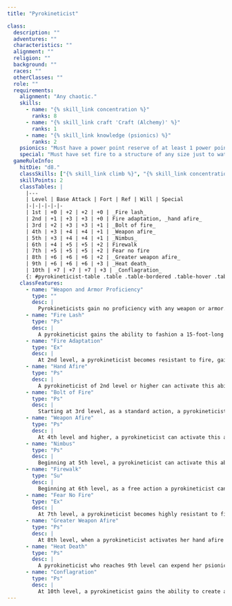 ```yaml
---
title: "Pyrokineticist"

class:
  description: ""
  adventures: ""
  characteristics: ""
  alignment: ""
  religion: ""
  background: ""
  races: ""
  otherClasses: ""
  role: ""
  requirements:
    alignment: "Any chaotic."
    skills:
      - name: "{% skill_link concentration %}"
        ranks: 8
      - name: "{% skill_link craft 'Craft (Alchemy)' %}"
        ranks: 1
      - name: "{% skill_link knowledge (psionics) %}"
        ranks: 2
    psionics: "Must have a power point reserve of at least 1 power point."
    special: "Must have set fire to a structure of any size just to watch it burn."
  gameRuleInfo:
    hitDie: "d8."
    classSkills: ["{% skill_link climb %}", "{% skill_link concentration %}", "{% skill_link craft %}", "{% skill_link intimidate %}", "{% skill_link jump %}", "{% skill_link psicraft %}"]
    skillPoints: 2
    classTables: |
      |---
      | Level | Base Attack | Fort | Ref | Will | Special
      |-|-|-|-|-|-
      | 1st | +0 | +2 | +2 | +0 | _Fire lash_
      | 2nd | +1 | +3 | +3 | +0 | Fire adaptation, _hand afire_
      | 3rd | +2 | +3 | +3 | +1 | _Bolt of fire_
      | 4th | +3 | +4 | +4 | +1 | _Weapon afire_
      | 5th | +3 | +4 | +4 | +1 | _Nimbus_
      | 6th | +4 | +5 | +5 | +2 | Firewalk
      | 7th | +5 | +5 | +5 | +2 | Fear no fire
      | 8th | +6 | +6 | +6 | +2 | _Greater weapon afire_
      | 9th | +6 | +6 | +6 | +3 | _Heat death_
      | 10th | +7 | +7 | +7 | +3 | _Conflagration_
      {: #pyrokineticist-table .table .table-bordered .table-hover .table-striped data-caption="Table: The Pyrokineticist" }
    classFeatures:
      - name: "Weapon and Armor Proficiency"
        type: ""
        desc: |
          Pyrokineticists gain no proficiency with any weapon or armor.
      - name: "Fire Lash"
        type: "Ps"
        desc: |
          A pyrokineticist gains the ability to fashion a 15-foot-long whip of fire from unstable ectoplasm as a move-equivalent action. She takes no damage from a fire lash she creates, and if she releases her hold, it immediately dissipates. The lash deals 1d8 points of fire damage to a target within 15 feet on a successful ranged touch attack. A pyro can take Weapon Focus and Weapon Specialization (if she otherwise meets the prerequisites) in conjunction with the fire lash, as well as any feats that apply to the use of a standard whip. The whip remains in existence as long as the pyrokineticist holds it.
      - name: "Fire Adaptation"
        type: "Ex"
        desc: |
          At 2nd level, a pyrokineticist becomes resistant to fire, gaining a +4 bonus on all saving throws against fire and heat spells and effects. In addition, she gains resistance to fire 10.
      - name: "Hand Afire"
        type: "Ps"
        desc: |
          A pyrokineticist of 2nd level or higher can activate this ability as a move-equivalent action. Flames engulf one of the pyrokineticist's hands (but do her no harm). Her unarmed attacks with that hand are treated as armed. Such attacks deal an extra 2d6 points of fire damage.
      - name: "Bolt of Fire"
        type: "Ps"
        desc: |
          Starting at 3rd level, as a standard action, a pyrokineticist can launch a bolt of psionically manifested fire at any target in line of sight within 60 feet. This effect is treated as a ranged touch attack and deals 1d6 points of fire damage for each class level the pyro has.
      - name: "Weapon Afire"
        type: "Ps"
        desc: |
          At 4th level and higher, a pyrokineticist can activate this ability as a move-equivalent action. Flames that harm neither her nor the weapon engulf one weapon she holds (which can be a projectile such as a stone, bullet, arrow, or bolt). The weapon deals an extra 2d6 points of fire damage on a successful hit. The weapon retains this effect for as long as the pyrokineticist wields it.
      - name: "Nimbus"
        type: "Ps"
        desc: |
          Beginning at 5th level, a pyrokineticist can activate this ability as a move-equivalent action. Flames that harm neither the pyrokineticist nor her equipment engulf her entire body. While she is aflame, the character's Charisma score increases by 4, she can make a melee touch attack for 2d6 points of fire damage, and she gains damage reduction 5/magic. If she is struck in melee, the attacker takes 2d6 points of fire damage. This ability lasts for up to 1 minute per pyrokineticist level and is usable once per day.
      - name: "Firewalk"
        type: "Su"
        desc: |
          Beginning at 6th level, as a free action a pyrokineticist can expend her psionic focus (see the _concentration_ skill description) to literally walk on air. She moves at her normal speed in all directions, including vertically, but cannot move more than double her speed in a round. A firewalking pyro leaves footprints of flame in the air that disperse in 2 rounds, but her tread does not deal damage. She must pay 1 power point per round spent traveling in this fashion.
      - name: "Fear No Fire"
        type: "Ex"
        desc: |
          At 7th level, a pyrokineticist becomes highly resistant to fire, gaining a +8 bonus on all saving throws against fire and heat spells and effects and also gaining resistance to fire 20.
      - name: "Greater Weapon Afire"
        type: "Ps"
        desc: |
          At 8th level, when a pyrokineticist activates her hand afire ability or her weapon afire ability, her unarmed attack or weapon deals an extra 4d6 points of fire damage instead of 2d6. Touch attacks made while she uses the nimbus ability likewise deal 4d6 points of damage instead of 2d6.
      - name: "Heat Death"
        type: "Ps"
        desc: |
          A pyrokineticist who reaches 9th level can expend her psionic focus and take a full attack action to raise the internal temperature of one living creature within 30 feet to lethal levels. The target must succeed on a Fortitude saving throw (DC 14 + pyro's Cha modifier) or die horrifically as its blood (or other internal fluid) boils. Even on a successful save, the target takes 4d8 points of fire damage from the heat.
      - name: "Conflagration"
        type: "Ps"
        desc: |
          At 10th level, a pyrokineticist gains the ability to create a massive burst of raging flames around herself, burning everything in the area. Once per day, as a standard action, she can use this ability to deal 15d6 points of fire damage in a 30-foot-radius burst emanating from herself. Any creature or object caught in the burst can make a Reflex saving throw (DC 15 + pyro's Cha modifier) for half damage. Anyone failing the Reflex save against the _conflagration _must also make a Fortitude saving throw (same DC) or die due to extreme shock from the intense heat.
---
```

